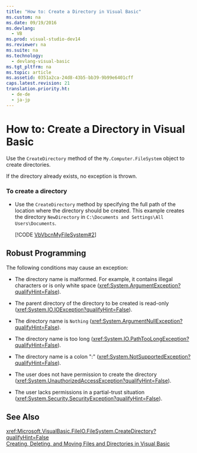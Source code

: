 ```yaml
---
title: "How to: Create a Directory in Visual Basic"
ms.custom: na
ms.date: 09/19/2016
ms.devlang: 
  - VB
ms.prod: visual-studio-dev14
ms.reviewer: na
ms.suite: na
ms.technology: 
  - devlang-visual-basic
ms.tgt_pltfrm: na
ms.topic: article
ms.assetid: 0351a2ca-24d8-43b5-bb39-9b99e6401cff
caps.latest.revision: 21
translation.priority.ht: 
  - de-de
  - ja-jp
---
```

# How to: Create a Directory in Visual Basic
Use the `CreateDirectory` method of the `My.Computer.FileSystem` object to create directories.  
  
 If the directory already exists, no exception is thrown.  
  
### To create a directory  
  
-   Use the `CreateDirectory` method by specifying the full path of the location where the directory should be created. This example creates the directory `NewDirectory` in `C:\Documents and Settings\All Users\Documents`.  
  
     [!CODE [VbVbcnMyFileSystem#2](../CodeSnippet/VS_Snippets_VBCSharp/VbVbcnMyFileSystem#2)]  
  
## Robust Programming  
 The following conditions may cause an exception:  
  
-   The directory name is malformed. For example, it contains illegal characters or is only white space (<xref:System.ArgumentException?qualifyHint=False>).  
  
-   The parent directory of the directory to be created is read-only (<xref:System.IO.IOException?qualifyHint=False>).  
  
-   The directory name is `Nothing` (<xref:System.ArgumentNullException?qualifyHint=False>).  
  
-   The directory name is too long (<xref:System.IO.PathTooLongException?qualifyHint=False>).  
  
-   The directory name is a colon ":" (<xref:System.NotSupportedException?qualifyHint=False>).  
  
-   The user does not have permission to create the directory (<xref:System.UnauthorizedAccessException?qualifyHint=False>).  
  
-   The user lacks permissions in a partial-trust situation (<xref:System.Security.SecurityException?qualifyHint=False>).  
  
## See Also  
 <xref:Microsoft.VisualBasic.FileIO.FileSystem.CreateDirectory?qualifyHint=False>   
 [Creating, Deleting, and Moving Files and Directories in Visual Basic](../Topic/Creating,%20Deleting,%20and%20Moving%20Files%20and%20Directories%20in%20Visual%20Basic.md)